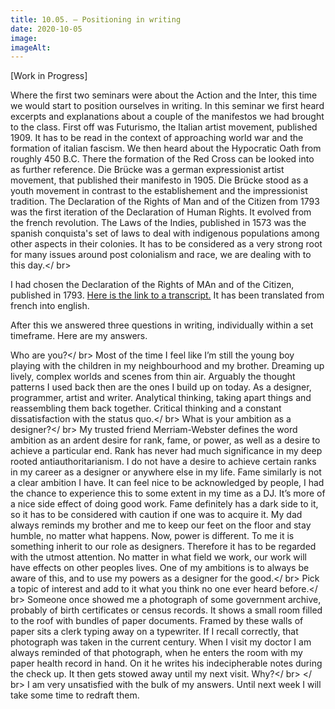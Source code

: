 ```yaml
---
title: 10.05. – Positioning in writing
date: 2020-10-05
image: 
imageAlt: 
---
```


[Work in Progress]

Where the first two seminars were about the Action and the Inter, this time we would start to position ourselves in writing. In this seminar we first heard excerpts and explanations about a couple of the manifestos we had brought to the class. First off was Futurismo, the Italian artist movement, published 1909. It has to be read in the context of approaching world war and the formation of italian fascism. We then heard about the Hypocratic Oath from roughly 450 B.C. There the formation of the
Red Cross can be looked into as further reference. Die Brücke was a german expressionist artist movement, that published their manifesto in 1905. Die Brücke stood as a youth movement in contrast to the establishement and the impressionist tradition. The Declaration of the Rights of Man and of the Citizen from 1793 was the first iteration of the Declaration of Human Rights. It evolved from the french revolution. The Laws of the Indies, published in 1573 was the spanish conquista's set of
laws to deal with indigenous populations among other aspects in their colonies. It has to be considered as a very strong root for many issues around post colonialism and race, we are dealing with to this day.</ br>

I had chosen the Declaration of the Rights of MAn and of the Citizen, published in 1793.
[Here is the link to a transcript.](https://www.conseil-constitutionnel.fr/sites/default/files/as/root/bank_mm/anglais/cst2.pdf) It has been translated from french into english.

After this we answered three questions in writing, individually within a set timeframe. Here are my answers.

Who are you?</ br>
Most of the time I feel like I’m still the young boy playing with the children in my neighbourhood and my brother. Dreaming up lively, complex worlds and scenes from thin air. Arguably the thought patterns I used back then are the ones I build up on today. As a designer, programmer, artist and writer.
Analytical thinking, taking apart things and reassembling them back together. Critical thinking and a constant dissatisfaction with the status quo.</ br>
What is your ambition as a designer?</ br>
My trusted friend Merriam-Webster defines the word ambition as an ardent desire for rank, fame, or power, as well as a desire to achieve a particular end.
Rank has never had much significance in my deep rooted antiauthoritarianism. I do not have a desire to achieve certain ranks in my career as a designer or anywhere else in my life. Fame similarly is not a clear ambition I have. It can feel nice to be acknowledged by people, I had the chance to experience this to some extent in my time as a DJ. It’s more of a nice side effect of doing good work. Fame definitely has a dark side to it, so it has to be considered with caution if one was to
acquire it. My dad always reminds my brother and me to keep our feet on the floor and stay humble, no matter what happens.
Now, power is different. To me it is something inherit to our role as designers. Therefore it has to be regarded with the utmost attention. No matter in what field we work, our work will have effects on other peoples lives. One of my ambitions is to always be aware of this, and to use my powers as a designer for the good.</ br>
Pick a topic of interest and add to it what you think no one ever heard before.</ br>
Someone once showed me a photograph of some government archive, probably of birth certificates or census records. It shows a small room filled to the roof with bundles of paper documents. Framed by these walls of paper sits a clerk typing away on a typewriter. If I recall correctly, that photograph was taken in the current century. When I visit my doctor I am always reminded of that photograph, when he enters the room with my paper health record in hand. On it he writes his indecipherable
notes during the check up. It then gets stowed away until my next visit. Why?</ br>
</ br>
I am very unsatisfied with the bulk of my answers. Until next week I will take some time to redraft them.
